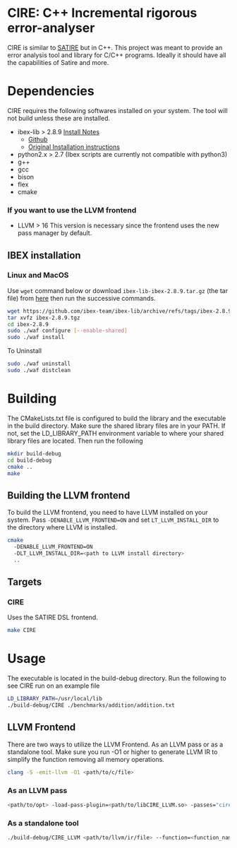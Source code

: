 # CIRE: C++ Incremental rigorous error-analyser

CIRE is similar to [SATIRE](https://github.com/arnabd88/Satire) but in C++. This project was meant to provide an error analysis tool and
library for C/C++ programs. Ideally it should have all the capabilities of Satire and
more.

# Dependencies

CIRE requires the following softwares installed on your system. The tool will not build unless these are installed.

* ibex-lib > 2.8.9 [Install Notes](#ibex-installation)
  * [Github](https://github.com/ibex-team/ibex-lib)
  * [Original Installation instructions](http://ibex-team.github.io/ibex-lib/install.html)
* python2.x > 2.7 (Ibex scripts are currently not compatible with python3)
* g++
* gcc
* bison
* flex
* cmake

### If you want to use the LLVM frontend
* LLVM > 16
This version is necessary since the frontend uses the new pass manager by default.

## IBEX installation
### Linux and MacOS
Use `wget` command below or download `ibex-lib-ibex-2.8.9.tar.gz` (the tar file) from 
[here](https://github.com/ibex-team/ibex-lib/releases/tag/ibex-2.8.9) then run the successive commands.
```bash
wget https://github.com/ibex-team/ibex-lib/archive/refs/tags/ibex-2.8.9.tar.gz
tar xvfz ibex-2.8.9.tgz
cd ibex-2.8.9
sudo ./waf configure [--enable-shared]
sudo ./waf install
```

To Uninstall
```bash
sudo ./waf uninstall
sudo ./waf distclean
```

# Building

The CMakeLists.txt file is configured to build the library and the executable in the build directory.
Make sure the shared library files are in your PATH. If not, set the LD_LIBRARY_PATH environment variable to where your
shared library files are located.
Then run the following

```bash
mkdir build-debug
cd build-debug
cmake ..
make
```

## Building the LLVM frontend

To build the LLVM frontend, you need to have LLVM installed on your system. Pass `-DENABLE_LLVM_FRONTEND=ON` and set 
`LT_LLVM_INSTALL_DIR` to the directory where LLVM is installed.

```bash
cmake 
  -DENABLE_LLVM_FRONTEND=ON
  -DLT_LLVM_INSTALL_DIR=<path to LLVM install directory> 
  ..
```
## Targets
### CIRE
Uses the SATIRE DSL frontend.
```bash
make CIRE
```

# Usage

The executable is located in the build-debug directory. Run the following to see CIRE run on an example file

```bash
LD_LIBRARY_PATH=/usr/local/lib
./build-debug/CIRE ./benchmarks/addition/addition.txt
```

## LLVM Frontend
There are two ways to utilize the LLVM Frontend. As an LLVM pass or as a standalone tool.
Make sure you run -O1 or higher to generate LLVM IR to simplify the function removing all memory operations.

```bash
clang -S -emit-llvm -O1 <path/to/c/file>
```

### As an LLVM pass
```bash
<path/to/opt> -load-pass-plugin=<path/to/libCIRE_LLVM.so> -passes="cire" --function=<function_name> --input=<path/to/.txt/file> --disable-output <path/to/llvm/ir/file>
```

### As a standalone tool
```bash
./build-debug/CIRE_LLVM <path/to/llvm/ir/file> --function=<function_name> --input=<path/to/.txt/file>
```